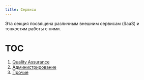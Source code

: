 ```yaml
---
title: Сервисы
---
```


Эта секция посвящена различным внешним сервисам (SaaS) и тонкостям 
работы с ними.

# TOC

1. [Quality Assurance](qa)
2. [Администрирование](ops)
2. [Прочие](other)